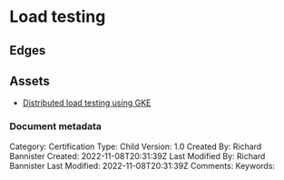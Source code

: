 # Load testing

## Edges

## Assets
- [Distributed load testing using GKE](../../assets/documentation_architecture_distributed_load_testing_using_gke.md)


### Document metadata
Category: Certification
Type: Child
Version: 1.0
Created By: Richard Bannister
Created: 2022-11-08T20:31:39Z
Last Modified By: Richard Bannister
Last Modified: 2022-11-08T20:31:39Z
Comments: 
Keywords: 